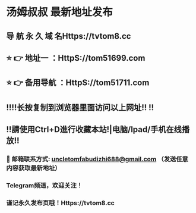 # 汤姆叔叔 最新地址发布 
## 导 航 永 久 域 名Https://tvtom8.cc
## ⭐️ 👉 地址一 ：HttpS://tom51699.com
## ⭐️ 👉 备用导航 ：HttpS://tom51711.com
## ‼️‼️长按复制到浏览器里面访问以上网址‼️  ‼️
## ‼️請使用Ctrl+D進行收藏本站!|电脑/Ipad/手机在线播放‼️
### 📧 邮箱联系方式: uncletomfabudizhi688@gmail.com （发送任意内容获取最新地址）
### Telegram频道，欢迎关注！
### 谨记永久发布页哦！Https://tvtom8.cc

